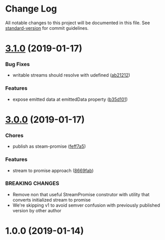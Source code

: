 # Change Log

All notable changes to this project will be documented in this file. See [standard-version](https://github.com/conventional-changelog/standard-version) for commit guidelines.

<a name="3.1.0"></a>

# [3.1.0](https://github.com/medikoo/stream-promise/compare/v3.0.0...v3.1.0) (2019-01-17)

### Bug Fixes

-   writable streams should resolve with udefined ([ab21212](https://github.com/medikoo/stream-promise/commit/ab21212))

### Features

-   expose emitted data at emittedData property ([b35d101](https://github.com/medikoo/stream-promise/commit/b35d101))

<a name="3.0.0"></a>

# [3.0.0](https://github.com/medikoo/stream-promise/compare/v1.0.0...v3.0.0) (2019-01-17)

### Chores

-   publish as steam-promise ([feff7a5](https://github.com/medikoo/stream-promise/commit/feff7a5))

### Features

-   stream to promise approach ([8669fab](https://github.com/medikoo/stream-promise/commit/8669fab))

### BREAKING CHANGES

-   Remove non that useful StreamPromise construtor with utility
    that converts initialized stream to promise
-   We're skipping v1 to avoid semver confusion with
    previously published version by other author

<a name="1.0.0"></a>

# 1.0.0 (2019-01-14)
